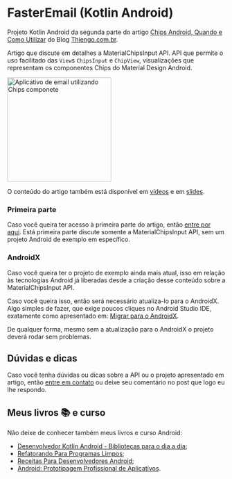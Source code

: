 # FasterEmail (Kotlin Android)

Projeto Kotlin Android da segunda parte do artigo [Chips Android, Quando e Como Utilizar](https://www.thiengo.com.br/chips-android-quando-e-como-utilizar#title-17) do Blog [Thiengo.com.br](https://www.thiengo.com.br).

Artigo que discute em detalhes a MaterialChipsInput API. API que permite o uso facilitado das `View`s  `ChipsInput` e `ChipView`, visualizações que representam os componentes Chips do Material Design Android.

<img src="https://www.thiengo.com.br/img/post/normal/6ka8b8prah57ia1eulbsqkjs4058759f0b73846f3ad2b89279db85e402.gif" width="240" alt="Aplicativo de email utilizando Chips componete">

O conteúdo do artigo também está disponível em [vídeos](https://www.thiengo.com.br/chips-android-quando-e-como-utilizar#title-41) e em [slides](https://www.thiengo.com.br/chips-android-quando-e-como-utilizar#title-40).

### Primeira parte

Caso você queira ter acesso à primeira parte do artigo, então [entre por aqui](https://www.thiengo.com.br/chips-android-quando-e-como-utilizar#title-01). Está primeira parte discute somente a MaterialChipsInput API, sem um projeto Android de exemplo em específico.

### AndroidX

Caso você queira ter o projeto de exemplo ainda mais atual, isso em relação às tecnologias Android já liberadas desde a criação desse conteúdo sobre a MaterialChipsInput API.

Caso você queira isso, então será necessário atualiza-lo para o AndroidX. Algo simples de fazer, que exige poucos cliques no Android Studio IDE, exatamente como apresentado em: [Migrar para o AndroidX](https://developer.android.com/jetpack/androidx/migrate?hl=pt-br).

De qualquer forma, mesmo sem a atualização para o AndroidX o projeto deverá rodar sem problemas.

## Dúvidas e dicas

Caso você tenha dúvidas ou dicas sobre a API ou o projeto apresentado em artigo, então [entre em contato](https://www.thiengo.com.br/contato) ou deixe seu comentário no post que logo eu lhe respondo.

## Meus livros 📚 e curso

Não deixe de conhecer também meus livros e curso Android:

- [Desenvolvedor Kotlin Android - Bibliotecas para o dia a dia](https://www.thiengo.com.br/livro-desenvolvedor-kotlin-android);
- [Refatorando Para Programas Limpos](https://www.thiengo.com.br/livro-refatorando-para-programas-limpos);
- [Receitas Para Desenvolvedores Android](https://www.thiengo.com.br/livro-receitas-para-desenvolvedores-android);
- [Android: Prototipagem Profissional de Aplicativos](https://www.udemy.com/course/android-prototipagem-profissional-de-aplicativos/?locale=pt_BR&persist_locale=).
